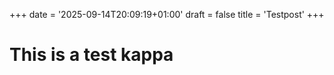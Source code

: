 +++
date = '2025-09-14T20:09:19+01:00'
draft = false
title = 'Testpost'
+++

# This is a test kappa 